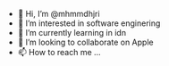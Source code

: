 - 👋 Hi, I’m @mhmmdhjri
- 👀 I’m interested in software enginering
- 🌱 I’m currently learning in idn
- 💞️ I’m looking to collaborate on Apple
- 📫 How to reach me ...

<!---
mhmmdhjri/mhmmdhjri is a ✨ special ✨ repository because its `README.md` (this file) appears on your GitHub profile.
You can click the Preview link to take a look at your changes.
--->
